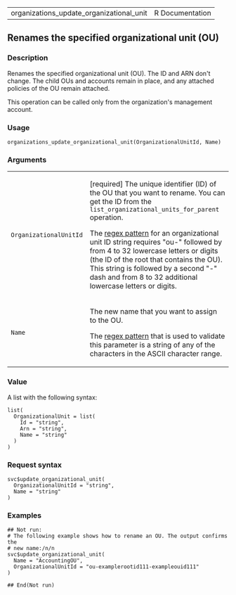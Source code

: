 <table style="width: 100%;">
<tbody>
<tr class="odd">
<td>organizations_update_organizational_unit</td>
<td style="text-align: right;">R Documentation</td>
</tr>
</tbody>
</table>

## Renames the specified organizational unit (OU)

### Description

Renames the specified organizational unit (OU). The ID and ARN don't
change. The child OUs and accounts remain in place, and any attached
policies of the OU remain attached.

This operation can be called only from the organization's management
account.

### Usage

    organizations_update_organizational_unit(OrganizationalUnitId, Name)

### Arguments

<table>
<colgroup>
<col style="width: 35%" />
<col style="width: 65%" />
</colgroup>
<tbody>
<tr class="odd">
<td><code
id="organizations_update_organizational_unit_:_OrganizationalUnitId">OrganizationalUnitId</code></td>
<td><p>[required] The unique identifier (ID) of the OU that you want to
rename. You can get the ID from the
<code>list_organizational_units_for_parent</code> operation.</p>
<p>The <a href="https://en.wikipedia.org/wiki/Regex">regex pattern</a>
for an organizational unit ID string requires "ou-" followed by from 4
to 32 lowercase letters or digits (the ID of the root that contains the
OU). This string is followed by a second "-" dash and from 8 to 32
additional lowercase letters or digits.</p></td>
</tr>
<tr class="even">
<td><code
id="organizations_update_organizational_unit_:_Name">Name</code></td>
<td><p>The new name that you want to assign to the OU.</p>
<p>The <a href="https://en.wikipedia.org/wiki/Regex">regex pattern</a>
that is used to validate this parameter is a string of any of the
characters in the ASCII character range.</p></td>
</tr>
</tbody>
</table>

### Value

A list with the following syntax:

    list(
      OrganizationalUnit = list(
        Id = "string",
        Arn = "string",
        Name = "string"
      )
    )

### Request syntax

    svc$update_organizational_unit(
      OrganizationalUnitId = "string",
      Name = "string"
    )

### Examples

    ## Not run: 
    # The following example shows how to rename an OU. The output confirms the
    # new name:/n/n
    svc$update_organizational_unit(
      Name = "AccountingOU",
      OrganizationalUnitId = "ou-examplerootid111-exampleouid111"
    )

    ## End(Not run)
